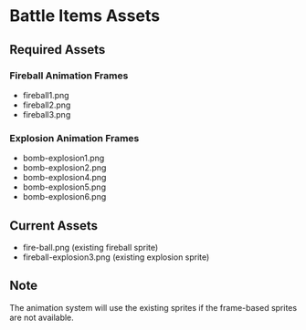 # Battle Items Assets

## Required Assets

### Fireball Animation Frames
- fireball1.png
- fireball2.png  
- fireball3.png

### Explosion Animation Frames
- bomb-explosion1.png
- bomb-explosion2.png
- bomb-explosion4.png
- bomb-explosion5.png
- bomb-explosion6.png

## Current Assets
- fire-ball.png (existing fireball sprite)
- fireball-explosion3.png (existing explosion sprite)

## Note
The animation system will use the existing sprites if the frame-based sprites are not available.

